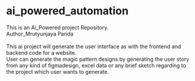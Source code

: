 # ai_powered_automation
This is an Ai_Powered project Repository.
<br>
Author_Mrutyunjaya Parida <br><br>
This ai project will generate the user interface as with the frontend and backend code for a website. <br>
User can generate the magic pattern designs by generating the user story from any kind of figmadesign, excel data or any brief sketch regarding to the project which user wants to generate.

